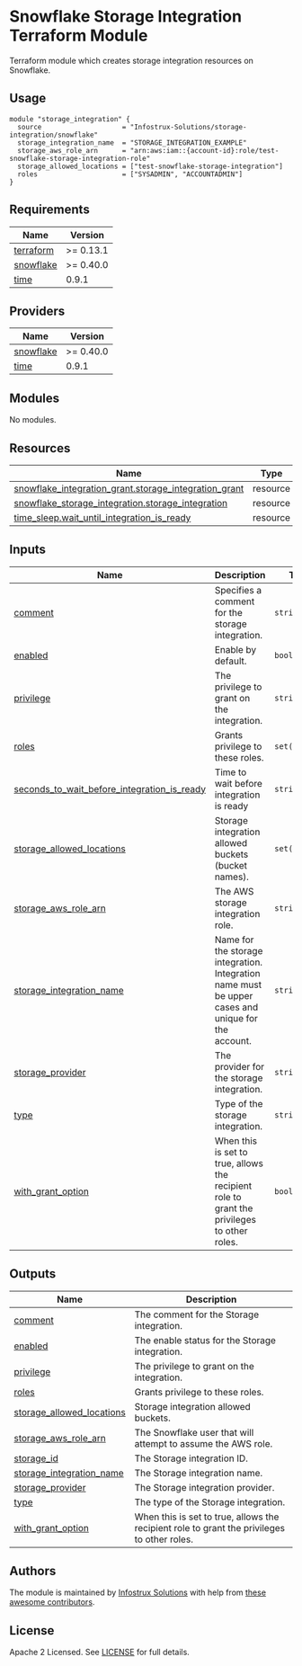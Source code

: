 # Snowflake Storage Integration Terraform Module

Terraform module which creates storage integration resources on Snowflake.


## Usage

```hcl
module "storage_integration" {
  source                    = "Infostrux-Solutions/storage-integration/snowflake"
  storage_integration_name  = "STORAGE_INTEGRATION_EXAMPLE"
  storage_aws_role_arn      = "arn:aws:iam::{account-id}:role/test-snowflake-storage-integration-role"
  storage_allowed_locations = ["test-snowflake-storage-integration"]
  roles                     = ["SYSADMIN", "ACCOUNTADMIN"]
}
```

<!-- BEGIN_TF_DOCS -->
## Requirements

| Name | Version |
|------|---------|
| <a name="requirement_terraform"></a> [terraform](#requirement\_terraform) | >= 0.13.1 |
| <a name="requirement_snowflake"></a> [snowflake](#requirement\_snowflake) | >= 0.40.0 |
| <a name="requirement_time"></a> [time](#requirement\_time) | 0.9.1 |

## Providers

| Name | Version |
|------|---------|
| <a name="provider_snowflake"></a> [snowflake](#provider\_snowflake) | >= 0.40.0 |
| <a name="provider_time"></a> [time](#provider\_time) | 0.9.1 |

## Modules

No modules.

## Resources

| Name | Type |
|------|------|
| [snowflake_integration_grant.storage_integration_grant](https://registry.terraform.io/providers/Snowflake-Labs/snowflake/latest/docs/resources/integration_grant) | resource |
| [snowflake_storage_integration.storage_integration](https://registry.terraform.io/providers/Snowflake-Labs/snowflake/latest/docs/resources/storage_integration) | resource |
| [time_sleep.wait_until_integration_is_ready](https://registry.terraform.io/providers/hashicorp/time/0.9.1/docs/resources/sleep) | resource |

## Inputs

| Name | Description | Type | Default | Required |
|------|-------------|------|---------|:--------:|
| <a name="input_comment"></a> [comment](#input\_comment) | Specifies a comment for the storage integration. | `string` | `"Created by Terraform."` | no |
| <a name="input_enabled"></a> [enabled](#input\_enabled) | Enable by default. | `bool` | `true` | no |
| <a name="input_privilege"></a> [privilege](#input\_privilege) | The privilege to grant on the integration. | `string` | `"USAGE"` | no |
| <a name="input_roles"></a> [roles](#input\_roles) | Grants privilege to these roles. | `set(string)` | `[]` | no |
| <a name="input_seconds_to_wait_before_integration_is_ready"></a> [seconds\_to\_wait\_before\_integration\_is\_ready](#input\_seconds\_to\_wait\_before\_integration\_is\_ready) | Time to wait before integration is ready | `string` | `"10s"` | no |
| <a name="input_storage_allowed_locations"></a> [storage\_allowed\_locations](#input\_storage\_allowed\_locations) | Storage integration allowed buckets (bucket names). | `set(string)` | `[]` | no |
| <a name="input_storage_aws_role_arn"></a> [storage\_aws\_role\_arn](#input\_storage\_aws\_role\_arn) | The AWS storage integration role. | `string` | `null` | no |
| <a name="input_storage_integration_name"></a> [storage\_integration\_name](#input\_storage\_integration\_name) | Name for the storage integration. Integration name must be upper cases and unique for the account. | `string` | n/a | yes |
| <a name="input_storage_provider"></a> [storage\_provider](#input\_storage\_provider) | The provider for the storage integration. | `string` | `"S3"` | no |
| <a name="input_type"></a> [type](#input\_type) | Type of the storage integration. | `string` | `"EXTERNAL_STAGE"` | no |
| <a name="input_with_grant_option"></a> [with\_grant\_option](#input\_with\_grant\_option) | When this is set to true, allows the recipient role to grant the privileges to other roles. | `bool` | `false` | no |

## Outputs

| Name | Description |
|------|-------------|
| <a name="output_comment"></a> [comment](#output\_comment) | The comment for the Storage integration. |
| <a name="output_enabled"></a> [enabled](#output\_enabled) | The enable status for the Storage integration. |
| <a name="output_privilege"></a> [privilege](#output\_privilege) | The privilege to grant on the integration. |
| <a name="output_roles"></a> [roles](#output\_roles) | Grants privilege to these roles. |
| <a name="output_storage_allowed_locations"></a> [storage\_allowed\_locations](#output\_storage\_allowed\_locations) | Storage integration allowed buckets. |
| <a name="output_storage_aws_role_arn"></a> [storage\_aws\_role\_arn](#output\_storage\_aws\_role\_arn) | The Snowflake user that will attempt to assume the AWS role. |
| <a name="output_storage_id"></a> [storage\_id](#output\_storage\_id) | The Storage integration ID. |
| <a name="output_storage_integration_name"></a> [storage\_integration\_name](#output\_storage\_integration\_name) | The Storage integration name. |
| <a name="output_storage_provider"></a> [storage\_provider](#output\_storage\_provider) | The Storage integration provider. |
| <a name="output_type"></a> [type](#output\_type) | The type of the Storage integration. |
| <a name="output_with_grant_option"></a> [with\_grant\_option](#output\_with\_grant\_option) | When this is set to true, allows the recipient role to grant the privileges to other roles. |
<!-- END_TF_DOCS -->

## Authors
The module is maintained by [Infostrux Solutions](mailto:opensource@infostrux.com) with help from [these awesome contributors](https://github.com/Infostrux-Solutions/terraform-snowflake-storage-integration/graphs/contributors).

## License

Apache 2 Licensed. See [LICENSE](https://github.com/terraform-aws-modules/terraform-aws-vpc/tree/master/LICENSE) for full details.
